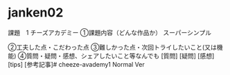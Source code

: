 # janken02

課題　1 チーズアカデミー
①課題内容（どんな作品か）
スーパーシンプル

②工夫した点・こだわった点
③難しかった点・次回トライしたいこと(又は機能)
④質問・疑問・感想、シェアしたいこと等なんでも
[質問]
[疑問]
[感想]
[tips]
[参考記事]# cheeze-avademy1 Normal Ver
